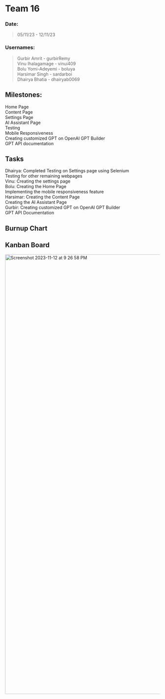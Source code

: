 # Team 16

### Date:
> 05/11/23 - 12/11/23

### Usernames:
> Gurbir Amrit - gurbirRemy <br>
> Vinu Ihalagamage - vinui409 <br>
> Bolu Yomi-Adeyemi - boluya <br>
> Harsimar Singh - sardarboi <br>
> Dhairya Bhatia - dhairyab0069 <br>

## Milestones:
Home Page <br>
Content Page <br>
Settings Page <br>
AI Assistant Page <br>
Testing <br>
Mobile Responsiveness <br>
Creating customized GPT on OpenAI GPT Builder <br>
GPT API documentation <br>


## Tasks
Dhairya: Completed Testing on Settings page using Selenium <br>
         Testing for other remaining webpages <br>
Vinu: Creating the settings page <br>
Bolu: Creating the Home Page <br>
      Implementing the mobile responsiveness feature <br>
Harsimar: Creating the Content Page <br>
          Creating the AI Assistant Page <br>
Gurbir: Creating customized GPT on OpenAI GPT Builder <br>
        GPT API Documentation <br>

## Burnup Chart




## Kanban Board
<img width="1425" alt="Screenshot 2023-11-12 at 9 26 58 PM" src="https://github.com/COSC-499-W2023/year-long-project-team-16/assets/119131124/4294cdd9-6113-4592-ac25-435345ae11d5">
